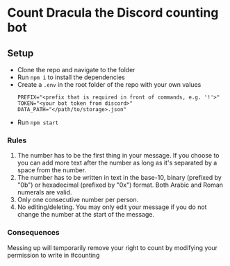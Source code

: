 # Count Dracula the Discord counting bot

## Setup

* Clone the repo and navigate to the folder
* Run `npm i` to install the dependencies
* Create a `.env` in the root folder of the repo with your own values
    ```
    PREFIX="<prefix that is required in front of commands, e.g. '!'>"
    TOKEN="<your bot token from discord>"
    DATA_PATH="</path/to/storage>.json"
    ```
* Run `npm start`

### Rules

1. The number has to be the first thing in your message. If you choose to you can add more text after the number as long as it's separated by a space from the number.
2. The number has to be written in text in the base-10, binary (prefixed by "0b") or hexadecimal (prefixed by "0x") format. Both Arabic and Roman numerals are valid.
3. Only one consecutive number per person.
4. No editing/deleting. You may only edit your message if you do not change the number at the start of the message.

### Consequences

Messing up will temporarily remove your right to count by modifying your permission to write in #counting